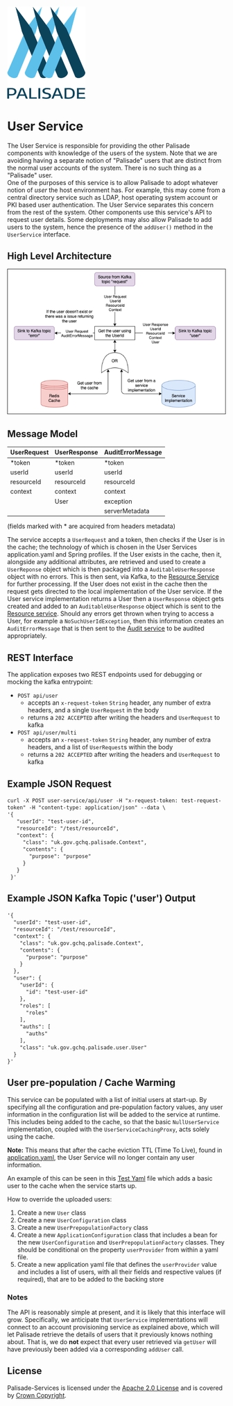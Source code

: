 <!---
Copyright 2018-2021 Crown Copyright

Licensed under the Apache License, Version 2.0 (the "License");
you may not use this file except in compliance with the License.
You may obtain a copy of the License at

  http://www.apache.org/licenses/LICENSE-2.0

Unless required by applicable law or agreed to in writing, software
distributed under the License is distributed on an "AS IS" BASIS,
WITHOUT WARRANTIES OR CONDITIONS OF ANY KIND, either express or implied.
See the License for the specific language governing permissions and
limitations under the License.
--->

# <img src="../logos/logo.svg" width="180">

# User Service

The User Service is responsible for providing the other Palisade components with knowledge of the users of the system. 
Note that we are avoiding having a separate notion of "Palisade" users that are distinct from the normal user accounts of the system. 
There is no such thing as a "Palisade" user.  
One of the purposes of this service is to allow Palisade to adopt whatever notion of *user* the host environment has. 
For example, this may come from a central directory service such as LDAP, 
host operating system account or PKI based user authentication.
The User Service separates this concern from the rest of the system. Other components use this service's API to request user details. 
Some deployments may also allow Palisade to add users to the system, hence the presence of the `addUser()` method in the `UserService` interface.

## High Level Architecture

<!--- 
See user-service/doc/user-service.drawio for the source of this diagram
--->
![User Service diagram](doc/user-service.png)

## Message Model

| UserRequest     | UserResponse     | AuditErrorMessage |
|:----------------|:-----------------|:------------------|
| *token          | *token           | *token            |
| userId          | userId           | userId            |
| resourceId      | resourceId       | resourceId        |
| context         | context          | context           |
|                 | User             | exception         |
|                 |                  | serverMetadata    |

(fields marked with * are acquired from headers metadata)

The service accepts a `UserRequest` and a token, then checks if the User is in the cache; the technology of which is chosen in the User Services application.yaml 
and Spring profiles. If the User exists in the cache, then it, alongside any additional attributes, are retrieved and used to create a `UserReponse` object 
which is then packaged into a `AuditableUserResponse` object with no errors. This is then sent, via Kafka, to the [Resource Service](../resource-service) for further processing. 
If the User does not exist in the cache then the request gets directed to the local implementation of the User service. If the User service implementation returns a User then a 
`UserResponse` object gets created and added to an `AuditableUserResponse` object which is sent to the [Resource service](../resource-service).
Should any errors get thrown when trying to access a User, for example a `NoSuchUserIdException`, then this information creates an `AuditErrorMessage` 
that is then sent to the [Audit service](../audit-service) to be audited appropriately.

## REST Interface

The application exposes two REST endpoints used for debugging or mocking the kafka entrypoint:
* `POST api/user`
  - accepts an `x-request-token` `String` header, any number of extra headers, and a single `UserRequest` in the body
  - returns a `202 ACCEPTED` after writing the headers and `UserRequest` to kafka
* `POST api/user/multi`
  - accepts an `x-request-token` `String` header, any number of extra headers, and a list of `UserRequest`s within the body
  - returns a `202 ACCEPTED` after writing the headers and `UserRequest` to kafka

## Example JSON Request
```
curl -X POST user-service/api/user -H "x-request-token: test-request-token" -H "content-type: application/json" --data \
'{
   "userId": "test-user-id",
   "resourceId": "/test/resourceId",
   "context": {
     "class": "uk.gov.gchq.palisade.Context",
     "contents": {
       "purpose": "purpose"
     }
   }
 }'
```


## Example JSON Kafka Topic ('user') Output
```
'{
  "userId": "test-user-id",
  "resourceId": "/test/resourceId",
  "context": {
    "class": "uk.gov.gchq.palisade.Context",
    "contents": {
      "purpose": "purpose"
    }
  },
  "user": {
    "userId": {
      "id": "test-user-id"
    },
    "roles": [
      "roles"
    ],
    "auths": [
      "auths"
    ],
    "class": "uk.gov.gchq.palisade.user.User"
  }
}'
```

## User pre-population / Cache Warming

This service can be populated with a list of initial users at start-up.
By specifying all the configuration and pre-population factory values, any user information in the configuration list will be added to the service at runtime.
This includes being added to the cache, so that the basic `NullUserService` implementation, coupled with the `UserServiceCachingProxy`, acts solely using the cache.

**Note:** This means that after the cache eviction TTL (Time To Live), found in [application.yaml](src/main/resources/application.yaml), the User Service will no longer contain any user information.
 
An example of this can be seen in this [Test Yaml](src/contract-tests/resources/application-pre-population.yaml) file which adds a basic user to the cache when the service starts up.

How to override the uploaded users:
1. Create a new `User` class
1. Create a new `UserConfiguration` class
1. Create a new `UserPrepopulationFactory` class
1. Create a new `ApplicationConfiguration` class that includes a bean for the new `UserConfiguration` and `UserPrepopulationFactory` classes. 
   They should be conditional on the property `userProvider` from within a yaml file.
1. Create a new application yaml file that defines the `userProvider` value and includes a list of users, with all their fields and respective values (if required), that are to be added to the backing store

### Notes

The API is reasonably simple at present, and it is likely that this interface will grow.
Specifically, we anticipate that `UserService` implementations will connect to an account provisioning service as explained above, which will let Palisade retrieve the details of users that it previously knows nothing about. 
That is, we do **not** expect that every user retrieved via `getUser` will have previously been added via a corresponding `addUser` call.

## License

Palisade-Services is licensed under the [Apache 2.0 License](https://www.apache.org/licenses/LICENSE-2.0) and is covered by [Crown Copyright](https://www.nationalarchives.gov.uk/information-management/re-using-public-sector-information/copyright-and-re-use/crown-copyright/).
